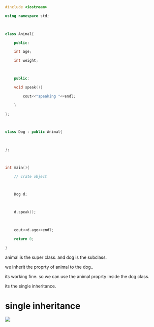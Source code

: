 
```cpp
#include <iostream>

using namespace std;

  

class Animal{

    public:

    int age;

    int weight;

  

    public:

    void speak(){

        cout<<"speaking "<<endl;

    }

};

  

class Dog : public Animal{

  

};

  

int main(){

    // crate object

  

    Dog d;

  

    d.speak();

  

    cout<<d.age<<endl;

    return 0;

}
```


animal is the super class. and dog is the subclass.

we inherit the proprty of animal to the dog..

its working fine. so we can use the animal proprty inside the dog class. 

its the single inheritance.


# single inheritance

![](https://i.imgur.com/mS4ou4F.png)


